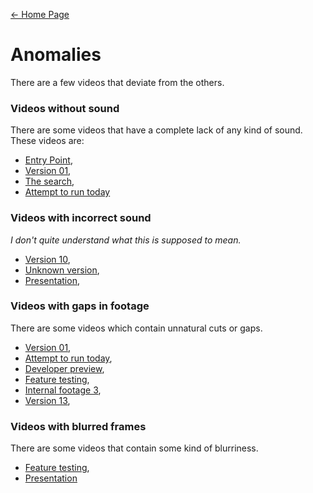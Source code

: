 [← Home Page](../README.md)

# Anomalies
There are a few videos that deviate from the others.

### Videos without sound
There are some videos that have a complete lack of any kind of sound.
These videos are:
* [Entry Point](../videos/entry-point.md),
* [Version 01](../videos/version-01.md),
* [The search](../videos/the-search.md),
* [Attempt to run today](../videos/attempt-to-run-today.md)

### Videos with incorrect sound
*I don't quite understand what this is supposed to mean.*
* [Version 10](../videos/version-10.md),
* [Unknown version](../videos/unknown-version.md),
* [Presentation](../videos/presentation.md),

### Videos with gaps in footage
There are some videos which contain unnatural cuts or gaps.
* [Version 01](../videos/version-01.md),
* [Attempt to run today](../videos/attempt-to-run-today.md),
* [Developer preview](../videos/developer-preview.md),
* [Feature testing](../videos/feature-testing.md),
* [Internal footage 3](../videos/internal-footage-3.md),
* [Version 13](../videos/version-13.md),

### Videos with blurred frames
There are some videos that contain some kind of blurriness.
* [Feature testing](../videos/feature-testing.md),
* [Presentation](../videos/presentation.md)